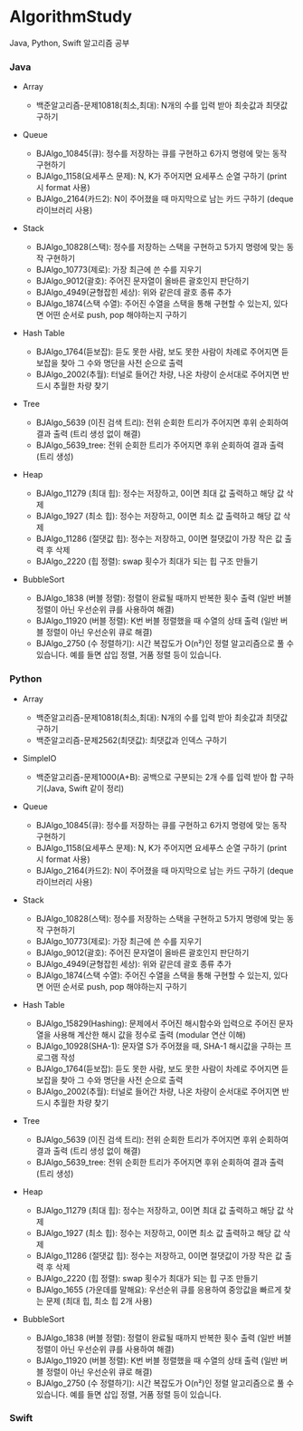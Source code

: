 # AlgorithmStudy
Java, Python, Swift 알고리즘 공부


### Java
- Array
  - 백준알고리즘-문제10818(최소,최대): N개의 수를 입력 받아 최솟값과 최댓값 구하기

- Queue
  - BJAlgo_10845(큐): 정수를 저장하는 큐를 구현하고 6가지 명령에 맞는 동작 구현하기
  - BJAlgo_1158(요세푸스 문제): N, K가 주어지면 요세푸스 순열 구하기 (print 시 format 사용)
  - BJAlgo_2164(카드2): N이 주어졌을 때 마지막으로 남는 카드 구하기 (deque 라이브러리 사용)
  
- Stack
  - BJAlgo_10828(스택): 정수를 저장하는 스택을 구현하고 5가지 명령에 맞는 동작 구현하기
  - BJAlgo_10773(제로): 가장 최근에 쓴 수를 지우기
  - BJAlgo_9012(괄호): 주어진 문자열이 올바른 괄호인지 판단하기
  - BJAlgo_4949(균형잡힌 세상): 위와 같은데 괄호 종류 추가
  - BJAlgo_1874(스택 수열): 주어진 수열을 스택을 통해 구현할 수 있는지, 있다면 어떤 순서로 push, pop 해야하는지 구하기

- Hash Table
  - BJAlgo_1764(듣보잡): 듣도 못한 사람, 보도 못한 사람이 차례로 주어지면 듣보잡을 찾아 그 수와 명단을 사전 순으로 출력
  - BJAlgo_2002(추월): 터널로 들어간 차량, 나온 차량이 순서대로 주어지면 반드시 추월한 차량 찾기

- Tree
  - BJAlgo_5639 (이진 검색 트리): 전위 순회한 트리가 주어지면 후위 순회하여 결과 출력 (트리 생성 없이 해결)
  - BJAlgo_5639_tree: 전위 순회한 트리가 주어지면 후위 순회하여 결과 출력 (트리 생성)

- Heap
  - BJAlgo_11279 (최대 힙): 정수는 저장하고, 0이면 최대 값 출력하고 해당 값 삭제
  - BJAlgo_1927 (최소 힙): 정수는 저장하고, 0이면 최소 값 출력하고 해당 값 삭제
  - BJAlgo_11286 (절댓값 힙): 정수는 저장하고, 0이면 절댓값이 가장 작은 값 출력 후 삭제
  - BJAlgo_2220 (힙 정렬): swap 횟수가 최대가 되는 힙 구조 만들기
  
- BubbleSort
  - BJAlgo_1838 (버블 정렬): 정렬이 완료될 때까지 반복한 횟수 출력 (일반 버블 정렬이 아닌 우선순위 큐를 사용하여 해결)
  - BJAlgo_11920 (버블 정렬): K번 버블 정렬했을 때 수열의 상태 출력 (일반 버블 정렬이 아닌 우선순위 큐로 해결)
  - BJAlgo_2750 (수 정렬하기): 시간 복잡도가 O(n²)인 정렬 알고리즘으로 풀 수 있습니다. 예를 들면 삽입 정렬, 거품 정렬 등이 있습니다.
  

### Python
- Array
  - 백준알고리즘-문제10818(최소,최대): N개의 수를 입력 받아 최솟값과 최댓값 구하기
  - 백준알고리즘-문제2562(최댓값): 최댓값과 인덱스 구하기
  
- SimpleIO
  - 백준알고리즘-문제1000(A+B): 공백으로 구분되는 2개 수를 입력 받아 합 구하기(Java, Swift 같이 정리)
  
- Queue
  - BJAlgo_10845(큐): 정수를 저장하는 큐를 구현하고 6가지 명령에 맞는 동작 구현하기
  - BJAlgo_1158(요세푸스 문제): N, K가 주어지면 요세푸스 순열 구하기 (print 시 format 사용)
  - BJAlgo_2164(카드2): N이 주어졌을 때 마지막으로 남는 카드 구하기 (deque 라이브러리 사용)
  
- Stack
  - BJAlgo_10828(스택): 정수를 저장하는 스택을 구현하고 5가지 명령에 맞는 동작 구현하기
  - BJAlgo_10773(제로): 가장 최근에 쓴 수를 지우기
  - BJAlgo_9012(괄호): 주어진 문자열이 올바른 괄호인지 판단하기
  - BJAlgo_4949(균형잡힌 세상): 위와 같은데 괄호 종류 추가
  - BJAlgo_1874(스택 수열): 주어진 수열을 스택을 통해 구현할 수 있는지, 있다면 어떤 순서로 push, pop 해야하는지 구하기
  
- Hash Table
  - BJAlgo_15829(Hashing): 문제에서 주어진 해시함수와 입력으로 주어진 문자열을 사용해 계산한 해시 값을 정수로 출력 (modular 연산 이해)
  - BJAlgo_10928(SHA-1): 문자열 S가 주어졌을 때, SHA-1 해시값을 구하는 프로그램 작성
  - BJAlgo_1764(듣보잡): 듣도 못한 사람, 보도 못한 사람이 차례로 주어지면 듣보잡을 찾아 그 수와 명단을 사전 순으로 출력
  - BJAlgo_2002(추월): 터널로 들어간 차량, 나온 차량이 순서대로 주어지면 반드시 추월한 차량 찾기

- Tree
  - BJAlgo_5639 (이진 검색 트리): 전위 순회한 트리가 주어지면 후위 순회하여 결과 출력 (트리 생성 없이 해결)
  - BJAlgo_5639_tree: 전위 순회한 트리가 주어지면 후위 순회하여 결과 출력 (트리 생성)
  
- Heap
  - BJAlgo_11279 (최대 힙): 정수는 저장하고, 0이면 최대 값 출력하고 해당 값 삭제
  - BJAlgo_1927 (최소 힙): 정수는 저장하고, 0이면 최소 값 출력하고 해당 값 삭제
  - BJAlgo_11286 (절댓값 힙): 정수는 저장하고, 0이면 절댓값이 가장 작은 값 출력 후 삭제
  - BJAlgo_2220 (힙 정렬): swap 횟수가 최대가 되는 힙 구조 만들기
  - BJAlgo_1655 (가운데를 말해요): 우선순위 큐를 응용하여 중앙값을 빠르게 찾는 문제 (최대 힙, 최소 힙 2개 사용)

- BubbleSort
  - BJAlgo_1838 (버블 정렬): 정렬이 완료될 때까지 반복한 횟수 출력 (일반 버블 정렬이 아닌 우선순위 큐를 사용하여 해결)
  - BJAlgo_11920 (버블 정렬): K번 버블 정렬했을 때 수열의 상태 출력 (일반 버블 정렬이 아닌 우선순위 큐로 해결)
  - BJAlgo_2750 (수 정렬하기): 시간 복잡도가 O(n²)인 정렬 알고리즘으로 풀 수 있습니다. 예를 들면 삽입 정렬, 거품 정렬 등이 있습니다.

### Swift
